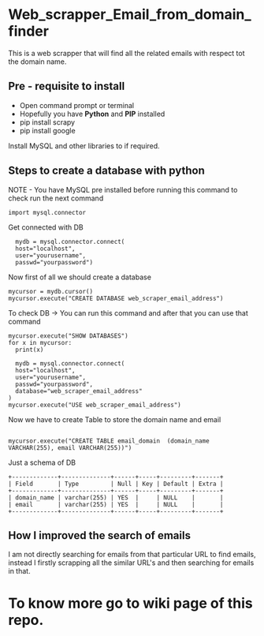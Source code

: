 # Web_scrapper_Email_from_domain_finder
This is a web scrapper that will find all the related emails with respect tot the domain name.

## Pre - requisite to install

* Open command prompt or terminal
* Hopefully you have **Python** and **PIP** installed
* pip install scrapy
* pip install google

Install MySQL and other libraries to if required.

## Steps to create a database with python
NOTE - You have MySQL pre installed before running this command to check run the next command

``` import mysql.connector ```

Get connected with DB
``` 
  mydb = mysql.connector.connect(
  host="localhost",
  user="yourusername",
  passwd="yourpassword") 
```

Now first of all we should create a database

```
mycursor = mydb.cursor()
mycursor.execute("CREATE DATABASE web_scraper_email_address")
```

To check DB -> You can run this command and after that you can use that command

```
mycursor.execute("SHOW DATABASES")
for x in mycursor:
  print(x) 
  
  mydb = mysql.connector.connect(
  host="localhost",
  user="yourusername",
  passwd="yourpassword",
  database="web_scraper_email_address"
)
mycursor.execute("USE web_scraper_email_address")

```

Now we have to create Table to store the domain name and email

```

mycursor.execute("CREATE TABLE email_domain  (domain_name VARCHAR(255), email VARCHAR(255))")

```


Just a schema of DB
```
+-------------+--------------+------+-----+---------+-------+
| Field       | Type         | Null | Key | Default | Extra |
+-------------+--------------+------+-----+---------+-------+
| domain_name | varchar(255) | YES  |     | NULL    |       |
| email       | varchar(255) | YES  |     | NULL    |       |
+-------------+--------------+------+-----+---------+-------+
```

## How I improved the search of emails

I am not directly searching for emails from that particular URL to find emails, instead I firstly scrapping all the similar URL's and then searching for emails in that.


# To know more go to wiki page of this repo.
